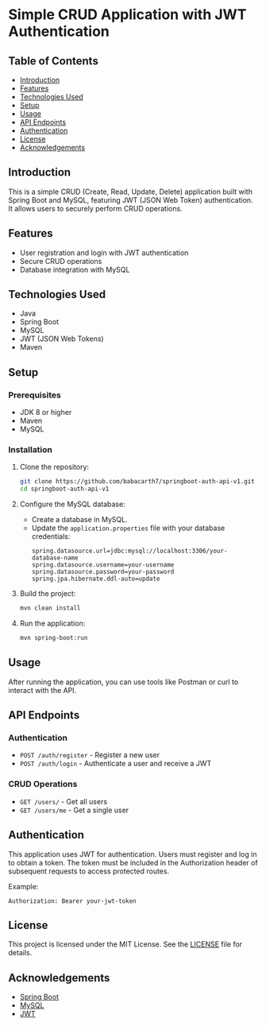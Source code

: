 # Simple CRUD Application with JWT Authentication

## Table of Contents
- [Introduction](#introduction)
- [Features](#features)
- [Technologies Used](#technologies-used)
- [Setup](#setup)
- [Usage](#usage)
- [API Endpoints](#api-endpoints)
- [Authentication](#authentication)
- [License](#license)
- [Acknowledgements](#acknowledgements)

## Introduction
This is a simple CRUD (Create, Read, Update, Delete) application built with Spring Boot and MySQL, featuring JWT (JSON Web Token) authentication. It allows users to securely perform CRUD operations.

## Features
- User registration and login with JWT authentication
- Secure CRUD operations
- Database integration with MySQL

## Technologies Used
- Java
- Spring Boot
- MySQL
- JWT (JSON Web Tokens)
- Maven

## Setup

### Prerequisites
- JDK 8 or higher
- Maven
- MySQL

### Installation
1. Clone the repository:
   ```sh
   git clone https://github.com/babacarth7/springboot-auth-api-v1.git
   cd springboot-auth-api-v1
   ```

2. Configure the MySQL database:
   - Create a database in MySQL.
   - Update the `application.properties` file with your database credentials:
     ```properties
     spring.datasource.url=jdbc:mysql://localhost:3306/your-database-name
     spring.datasource.username=your-username
     spring.datasource.password=your-password
     spring.jpa.hibernate.ddl-auto=update
     ```

3. Build the project:
   ```sh
   mvn clean install
   ```

4. Run the application:
   ```sh
   mvn spring-boot:run
   ```

## Usage
After running the application, you can use tools like Postman or curl to interact with the API.

## API Endpoints

### Authentication
- `POST /auth/register` - Register a new user
- `POST /auth/login` - Authenticate a user and receive a JWT

### CRUD Operations
- `GET /users/` - Get all users
- `GET /users/me` - Get a single user

## Authentication
This application uses JWT for authentication. Users must register and log in to obtain a token. The token must be included in the Authorization header of subsequent requests to access protected routes.

Example:
```http
Authorization: Bearer your-jwt-token
```

## License
This project is licensed under the MIT License. See the [LICENSE](LICENSE) file for details.

## Acknowledgements
- [Spring Boot](https://spring.io/projects/spring-boot)
- [MySQL](https://www.mysql.com/)
- [JWT](https://jwt.io/)
